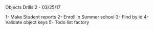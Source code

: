 Objects Drills 2 - 03/25/17

1- Make Student reports
2- Enroll in Summer school
3- Find by id
4- Validate object keys
5- Todo list factory
